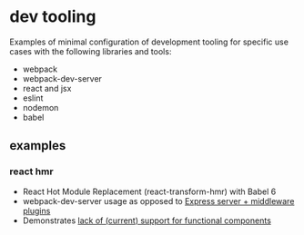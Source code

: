 # dev tooling

Examples of minimal configuration of development tooling for specific use cases with
the following libraries and tools:
- webpack
- webpack-dev-server
- react and jsx
- eslint
- nodemon
- babel


## examples

### react hmr

- React Hot Module Replacement (react-transform-hmr) with Babel 6
- webpack-dev-server usage as opposed to [Express server + middleware plugins](https://github.com/gaearon/react-transform-boilerplate)
- Demonstrates [lack of (current) support for functional components](https://github.com/gaearon/react-transform-hmr/issues/6)

